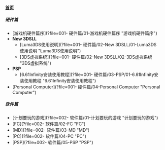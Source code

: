 
#### [首页](?file=home-首页)

#####  硬件篇
- [游戏机硬件篇序](?file=001- 硬件篇/01-游戏机硬件篇序 "游戏机硬件篇序")
- **New 3DSLL**
    - [Luma3DS使用说明](?file=001- 硬件篇/02-New 3DSLL/01-Luma3DS使用说明 "Luma3DS使用说明")
    - [3DS虚拟系统](?file=001- 硬件篇/02-New 3DSLL/02-3DS虚拟系统 "3DS虚拟系统")
- **PSP**
    - [6.61Infinity安装使用教程](?file=001- 硬件篇/03-PSP/01-6.61Infinity安装使用教程 "6.61Infinity安装使用教程")
- [Personal Computer](?file=001- 硬件篇/04-Personal Computer "Personal Computer")

#####  软件篇
- [计划要玩的游戏](?file=002- 软件篇/01-计划要玩的游戏 "计划要玩的游戏")
- [FC](?file=002- 软件篇/02-FC "FC")
- [MD](?file=002- 软件篇/03-MD "MD")
- [PC](?file=002- 软件篇/04-PC "PC")
- [PSP](?file=002- 软件篇/05-PSP "PSP")
